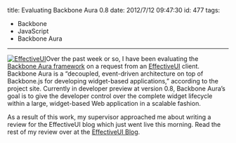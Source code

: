 title: Evaluating Backbone Aura 0.8
date: 2012/7/12 09:47:30
id: 477
tags:
- Backbone
- JavaScript
- Backbone Aura
---
[![EffectiveUI](http://www.s-church.net/journal_images/Windows-Live-Writer/Evaluating-Backbone-Aura-0.8_9694/EUI_Bubbles_c81b1ebb-898e-4aeb-8fb1-05676ab11fff.png "EffectiveUI")](http://blog.effectiveui.com/?p=8702)Over the past week or so, I have been evaluating the [Backbone Aura framework](http://addyosmani.github.com/backbone-aura/) on a request from an [EffectiveUI](http://www.effectiveui.com) client. Backbone Aura is a “decoupled, event-driven architecture on top of Backbone.js for developing widget-based applications,” according to the project site. Currently in developer preview at version 0.8, Backbone Aura’s goal is to give the developer control over the complete widget lifecycle within a large, widget-based Web application in a scalable fashion.

As a result of this work, my supervisor approached me about writing a review for the EffectiveUI blog which just went live this morning. Read the rest of my review over at the [EffectiveUI Blog](http://blog.effectiveui.com/?p=8702).